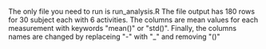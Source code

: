 The only file you need to run is run_analysis.R
The file output has 180 rows for 30 subject each with 6 activities.
The columns are mean values for each measurement with keywords "mean()" or "std()".
Finally, the columns names are changed by replaceing "-" with "_" and removing "()"
